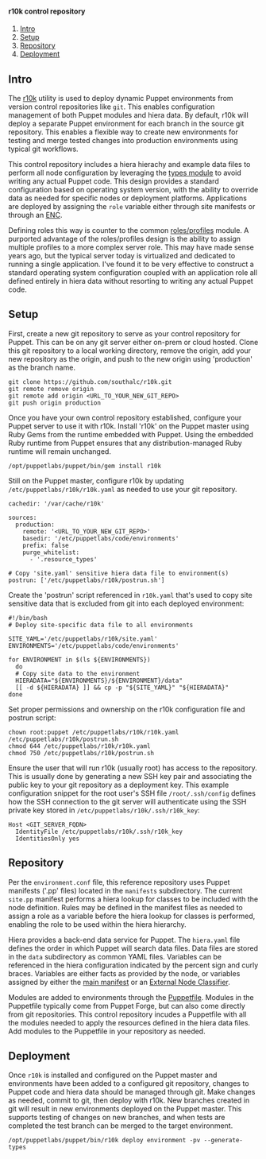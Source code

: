 #### r10k control repository

1. [Intro](#Intro)
1. [Setup](#Setup)
1. [Repository](#Repository)
1. [Deployment](#Deployment)

## Intro
The [r10k](https://github.com/puppetlabs/r10k/blob/master/doc/dynamic-environments/configuration.mkd) utility is used to deploy dynamic Puppet environments from version control
repositories like `git`.  This enables configuration management of both Puppet modules and hiera data.  By default, r10k will deploy a separate Puppet environment for each branch
in the source git repository.  This enables a flexible way to create new environments for testing and merge tested changes into production environments using typical git workflows.

This control repository includes a hiera hierachy and example data files to perform all node configuration by leveraging the [types module](https://forge.puppet.com/southalc/types)
to avoid writing any actual Puppet code.  This design provides a standard configuration based on operating system version, with the ability to override data as needed for specific
nodes or deployment platforms.  Applications are deployed by assigning the `role` variable either through site manifests or through an [ENC](https://puppet.com/docs/puppet/latest/nodes_external.html).

Defining roles this way is counter to the common [roles/profiles](https://puppet.com/docs/pe/2019.8/roles_and_profiles_example.html) module.  A purported advantage of the
roles/profiles design is the ability to assign multiple profiles to a more complex server role.  This may have made sense years ago, but the typical server today is virtualized
and dedicated to running a single application.  I've found it to be very effective to construct a standard operating system configuration coupled with an application role all
defined entirely in hiera data without resorting to writing any actual Puppet code.

## Setup
First, create a new git repository to serve as your control repository for Puppet.  This can be on any git server either on-prem or cloud hosted.  Clone this git repository to a
local working directory, remove the origin, add your new repository as the origin, and push to the new origin using 'production' as the branch name.
```
git clone https://github.com/southalc/r10k.git
git remote remove origin 
git remote add origin <URL_TO_YOUR_NEW_GIT_REPO>
git push origin production

```
Once you have your own control repository established, configure your Puppet server to use it with r10k.  Install 'r10k' on the Puppet master using Ruby Gems from the runtime
embedded with Puppet.  Using the embedded Ruby runtime from Puppet ensures that any distribution-managed Ruby runtime will remain unchanged.
```
/opt/puppetlabs/puppet/bin/gem install r10k
```
Still on the Puppet master, configure r10k by updating `/etc/puppetlabs/r10k/r10k.yaml` as needed to use your git repository.
```
cachedir: '/var/cache/r10k'

sources:
  production:
    remote: '<URL_TO_YOUR_NEW_GIT_REPO>'
    basedir: '/etc/puppetlabs/code/environments'
    prefix: false
    purge_whitelist:
      - '.resource_types'

# Copy 'site.yaml' sensitive hiera data file to environment(s)
postrun: ['/etc/puppetlabs/r10k/postrun.sh']
```
Create the 'postrun' script referenced in `r10k.yaml` that's  used to copy site sensitive data that is excluded from git into each deployed environment:
```
#!/bin/bash
# Deploy site-specific data file to all environments

SITE_YAML='/etc/puppetlabs/r10k/site.yaml'
ENVIRONMENTS='/etc/puppetlabs/code/environments'

for ENVIRONMENT in $(ls ${ENVIRONMENTS})
  do
  # Copy site data to the environment
  HIERADATA="${ENVIRONMENTS}/${ENVIRONMENT}/data"
  [[ -d ${HIERADATA} ]] && cp -p "${SITE_YAML}" "${HIERADATA}"
done
```
Set proper permissions and ownership on the r10k configuration file and postrun script:
```
chown root:puppet /etc/puppetlabs/r10k/r10k.yaml /etc/puppetlabs/r10k/postrun.sh
chmod 644 /etc/puppetlabs/r10k/r10k.yaml
chmod 750 /etc/puppetlabs/r10k/postrun.sh
```
Ensure the user that will run r10k (usually root) has access to the repository.  This is usually done by generating a new SSH key pair and associating the public key to your git
repository as a deployment key.  This example configuration snippet for the root user's SSH file `/root/.ssh/config` defines how the SSH connection to the git server will
authenticate using the SSH private key stored in `/etc/puppetlabs/r10k/.ssh/r10k_key`:
```
Host <GIT_SERVER_FQDN>
  IdentityFile /etc/puppetlabs/r10k/.ssh/r10k_key
  IdentitiesOnly yes
```

## Repository
Per the `environment.conf` file, this reference repository uses Puppet manifests ('.pp' files) located in the `manifests` subdirectory.  The current `site.pp` manifest performs a
hiera lookup for classes to be included with the node definition.  Rules may be defined in the manifest files as needed to assign a role as a variable before the hiera lookup for
classes is performed, enabling the role to be used within the hiera hierarchy.

Hiera provides a back-end data service for Puppet.  The `hiera.yaml` file defines the order in which Puppet will search data files.  Data files are stored in the `data`
subdirectory as common YAML files.  Variables can be referenced in the hiera configuration indicated by the percent sign and curly braces.  Variables are either facts as provided
by the node, or variables assigned by either the [main manifest](https://puppet.com/docs/puppet/latest/dirs_manifest.html) or an [External Node Classifier](https://puppet.com/docs/puppet/latest/nodes_external.html).

Modules are added to environments through the [Puppetfile](https://puppet.com/docs/pe/latest/puppetfile.html).  Modules in the Puppetfile typically come from Puppet Forge, but
can also come directly from git repositories.  This control repository incudes a Puppetfile with all the modules needed to apply the resources defined in the hiera data files.
Add modules to the Puppetfile in your repository as needed.

## Deployment
Once `r10k` is installed and configured on the Puppet master and environments have been added to a configured git repository, changes to Puppet code and hiera data should be
managed through git.  Make changes as needed, commit to git, then deploy with r10k.  New branches created in git will result in new environments deployed on the Puppet master.
This supports testing of changes on new branches, and when tests are completed the test branch can be merged to the target environment.
```
/opt/puppetlabs/puppet/bin/r10k deploy environment -pv --generate-types
```
